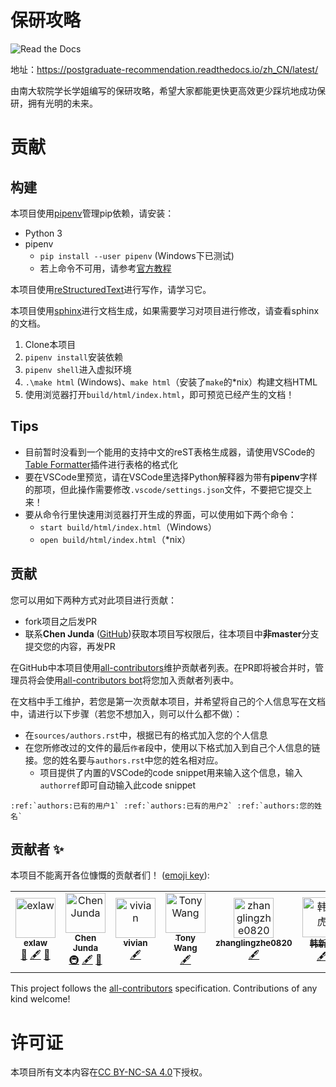 # 保研攻略

![Read the Docs](https://img.shields.io/readthedocs/postgraduate-recommendation?style=flat-square)

地址：https://postgraduate-recommendation.readthedocs.io/zh_CN/latest/

由南大软院学长学姐编写的保研攻略，希望大家都能更快更高效更少踩坑地成功保研，拥有光明的未来。

# 贡献

## 构建

本项目使用[pipenv](https://pipenv.kennethreitz.org/en/latest/)管理pip依赖，请安装：

- Python 3
- pipenv
    - `pip install --user pipenv` (Windows下已测试)
    - 若上命令不可用，请参考[官方教程](https://pipenv.kennethreitz.org/en/latest/install/#installing-pipenv)

本项目使用[reStructuredText](http://www.sphinx-doc.org/en/master/usage/restructuredtext/basics.html)进行写作，请学习它。

本项目使用[sphinx](http://www.sphinx-doc.org/en/master/contents.html)进行文档生成，如果需要学习对项目进行修改，请查看sphinx的文档。

1. Clone本项目
2. `pipenv install`安装依赖
3. `pipenv shell`进入虚拟环境
4. `.\make html` (Windows)、`make html`（安装了`make`的*nix）构建文档HTML
5. 使用浏览器打开`build/html/index.html`，即可预览已经产生的文档！

## Tips

- 目前暂时没看到一个能用的支持中文的reST表格生成器，请使用VSCode的[Table Formatter](https://marketplace.visualstudio.com/items?itemName=shuworks.vscode-table-formatter)插件进行表格的格式化
- 要在VSCode里预览，请在VSCode里选择Python解释器为带有**pipenv**字样的那项，但此操作需要修改`.vscode/settings.json`文件，不要把它提交上来！
- 要从命令行里快速用浏览器打开生成的界面，可以使用如下两个命令：
    - `start build/html/index.html`（Windows）
    - `open build/html/index.html`（*nix）

## 贡献

您可以用如下两种方式对此项目进行贡献：

- fork项目之后发PR
- 联系**Chen Junda** ([GitHub](https://github.com/ddadaal))获取本项目写权限后，往本项目中**非master**分支提交您的内容，再发PR

在GitHub中本项目使用[all-contributors](https://allcontributors.org/en)维护贡献者列表。在PR即将被合并时，管理员将会使用[all-contributors bot](https://allcontributors.org/docs/en/bot/overview)将您加入贡献者列表中。

在文档中手工维护，若您是第一次贡献本项目，并希望将自己的个人信息写在文档中，请进行以下步骤（若您不想加入，则可以什么都不做）：

- 在`sources/authors.rst`中，根据已有的格式加入您的个人信息
- 在您所修改过的文件的最后`作者`段中，使用以下格式加入到自己个人信息的链接。您的姓名要与`authors.rst`中您的姓名相对应。
    - 项目提供了内置的VSCode的code snippet用来输入这个信息，输入`authorref`即可自动输入此code snippet

```
:ref:`authors:已有的用户1` :ref:`authors:已有的用户2` :ref:`authors:您的姓名` 
```

## 贡献者 ✨

本项目不能离开各位慷慨的贡献者们！ ([emoji key](https://allcontributors.org/docs/en/emoji-key)):

<!-- ALL-CONTRIBUTORS-LIST:START - Do not remove or modify this section -->
<!-- prettier-ignore-start -->
<!-- markdownlint-disable -->
<table>
  <tr>
    <td align="center"><a href="https://github.com/exlaw"><img src="https://avatars1.githubusercontent.com/u/32476950?v=4" width="64px;" alt="exlaw"/><br /><sub><b>exlaw</b></sub></a><br /><a href="#ideas-exlaw" title="Ideas, Planning, & Feedback">🤔</a> <a href="#content-exlaw" title="Content">🖋</a> <a href="#review-exlaw" title="Reviewed Pull Requests">👀</a></td>
    <td align="center"><a href="https://ddadaal.me"><img src="https://avatars0.githubusercontent.com/u/8363856?v=4" width="64px;" alt="Chen Junda"/><br /><sub><b>Chen Junda</b></sub></a><br /><a href="#infra-ddadaal" title="Infrastructure (Hosting, Build-Tools, etc)">🚇</a> <a href="#content-ddadaal" title="Content">🖋</a> <a href="#review-ddadaal" title="Reviewed Pull Requests">👀</a></td>
    <td align="center"><a href="https://github.com/vivian-jq"><img src="https://avatars1.githubusercontent.com/u/16713101?v=4" width="64px;" alt="vivian"/><br /><sub><b>vivian</b></sub></a><br /><a href="#content-vivian-jq" title="Content">🖋</a></td>
    <td align="center"><a href="https://github.com/tonywang1945yes"><img src="https://avatars0.githubusercontent.com/u/31364471?v=4" width="64px;" alt="Tony Wang"/><br /><sub><b>Tony Wang</b></sub></a><br /><a href="#content-tonywang1945yes" title="Content">🖋</a></td>
    <td align="center"><a href="https://github.com/zhanglingzhe0820"><img src="https://avatars2.githubusercontent.com/u/24886743?v=4" width="64px;" alt="zhanglingzhe0820"/><br /><sub><b>zhanglingzhe0820</b></sub></a><br /><a href="#content-zhanglingzhe0820" title="Content">🖋</a></td>
    <td align="center"><a href="http://hanxinhu.github.io"><img src="https://avatars3.githubusercontent.com/u/24485000?v=4" width="64px;" alt="韩新虎"/><br /><sub><b>韩新虎</b></sub></a><br /><a href="#content-hanxinhu" title="Content">🖋</a></td>
  </tr>
</table>

<!-- markdownlint-enable -->
<!-- prettier-ignore-end -->
<!-- ALL-CONTRIBUTORS-LIST:END -->

This project follows the [all-contributors](https://github.com/all-contributors/all-contributors) specification. Contributions of any kind welcome!

# 许可证

本项目所有文本内容在[CC BY-NC-SA 4.0](https://creativecommons.org/licenses/by-nc-sa/4.0/)下授权。
